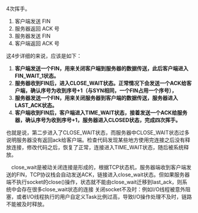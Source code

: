 4次挥手。

1. 客户端发送 FIN
2. 服务器返回 ACK 号
3. 服务器发送 FIN
4. 客户端返回 ACK 号

这4步详细的来说，应该是如下：

1. **客户端发送一个FIN，用来关闭客户端到服务器的数据传送，此后客户端进入FIN_WAIT_1状态。**
2. **服务器收到FIN后，进入CLOSE_WAIT状态。正常情况下会发送一个ACK给客户端，确认序号为收到序号+1（与SYN相同，一个FIN占用一个序号），**
3. **服务器发送一个FIN，用来关闭服务器到客户端的数据传送，服务器进入LAST_ACK状态。**
4. **客户端收到FIN后，客户端进入TIME_WAIT状态，接着发送一个ACK给服务器，确认序号为收到序号+1，服务器进入CLOSED状态，完成四次挥手。**

也就是说，第二步进入了CLOSE_WAIT状态，而服务器中CLOSE_WAIT状态过多说明服务器没有返回ack给客户端。检查代码发现某些地方使用完连接之后没有释放连接，修改代码之后，恢复了正常，连接进入TIME_WAIT状态，随后被系统释放。

　close_wait是被动关闭连接是形成的，根据TCP状态机，服务器端收到客户端发送的FIN，TCP协议栈会自动发送ACK，链接进入close_wait状态。但如果服务器端不执行socket的close()操作，状态就不能由close_wait迁移到last_ack，则系统中会存在很多close_wait状态的连接
关闭socket不及时：例如I/O线程被意外阻塞，或者I/O线程执行的用户自定义Task比例过高，导致I/O操作处理不及时，链路不能被及时释放。